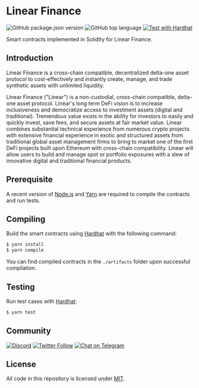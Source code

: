 # Linear Finance

![GitHub package.json version](https://img.shields.io/github/package-json/v/Linear-finance/linear) ![GitHub top language](https://img.shields.io/github/languages/top/Linear-finance/linear) [![Test with Hardhat](https://github.com/Linear-finance/linear/actions/workflows/hardhat-test.yml/badge.svg)](https://github.com/Linear-finance/linear/actions/workflows/hardhat-test.yml)

Smart contracts implemented in Solidity for Linear Finance.

## Introduction

Linear Finance is a cross-chain compatible, decentralized delta-one asset protocol to cost-effectively and instantly create, manage, and trade synthetic assets with unlimited liquidity.

Linear Finance ("Linear") is a non-custodial, cross-chain compatible, delta-one asset protocol. Linear's long term DeFi vision is to increase inclusiveness and democratize access to investment assets (digital and traditional). Tremendous value exists in the ability for investors to easily and quickly invest, save fees, and secure assets at fair market value. Linear combines substantial technical experience from numerous crypto projects with extensive financial experience in exotic and structured assets from traditional global asset management firms to bring to market one of the first DeFi projects built upon Ethereum with cross-chain compatibility. Linear will allow users to build and manage spot or portfolio exposures with a slew of innovative digital and traditional financial products.

## Prerequisite

A recent version of [Node.js](https://nodejs.org/) and [Yarn](https://yarnpkg.com/) are required to compile the contracts and run tests.

## Compiling

Build the smart contracts using [Hardhat](https://hardhat.org/) with the following command:

```sh
$ yarn install
$ yarn compile
```

You can find compiled contracts in the `./artifacts` folder upon successful compilation.

## Testing

Run test cases with [Hardhat](https://hardhat.org/):

```sh
$ yarn test
```

## Community

[![Discord](https://img.shields.io/discord/738363983031173151?label=discord&logo=discord&style=plastic)](https://discordapp.com/channels/738363983031173151/) [![Twitter Follow](https://img.shields.io/twitter/follow/ShumFinance?label=ShumFinance&style=social)](https://twitter.com/ShumFinance) [![Chat on Telegram](https://img.shields.io/badge/Telegram-brightgreen.svg?logo=telegram&color=%234b4e52)](https://t.me/joinchat/Tb3iAhuMZsyfspxhEWQLvw)

## License

All code in this repository is licensed under [MIT](./LICENSE).
